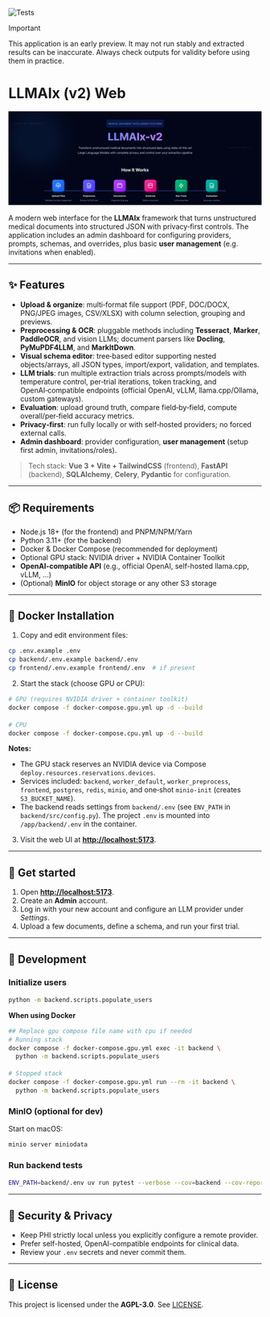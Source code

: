 ![Tests](https://github.com/KatherLab/llmaixweb/actions/workflows/tests.yml/badge.svg?branch=main)

> [!IMPORTANT]  
> This application is an early preview. It may not run stably and extracted results can be inaccurate. Always check outputs for validity before using them in practice.

# LLMAIx (v2) Web

![cover.png](static/cover.png)

A modern web interface for the **LLMAIx** framework that turns unstructured medical documents into structured JSON with privacy‑first controls. The application includes an admin dashboard for configuring providers, prompts, schemas, and overrides, plus basic **user management** (e.g. invitations when enabled).

---

## ✨ Features

* **Upload & organize**: multi‑format file support (PDF, DOC/DOCX, PNG/JPEG images, CSV/XLSX) with column selection, grouping and previews.
* **Preprocessing & OCR**: pluggable methods including **Tesseract**, **Marker**, **PaddleOCR**, and vision LLMs; document parsers like **Docling**, **PyMuPDF4LLM**, and **MarkItDown**.
* **Visual schema editor**: tree‑based editor supporting nested objects/arrays, all JSON types, import/export, validation, and templates.
* **LLM trials**: run multiple extraction trials across prompts/models with temperature control, per‑trial iterations, token tracking, and OpenAI‑compatible endpoints (official OpenAI, vLLM, llama.cpp/Ollama, custom gateways).
* **Evaluation**: upload ground truth, compare field‑by‑field, compute overall/per‑field accuracy metrics.
* **Privacy‑first**: run fully locally or with self‑hosted providers; no forced external calls.
* **Admin dashboard**: provider configuration, **user management** (setup first admin, invitations/roles).

> Tech stack: **Vue 3 + Vite + TailwindCSS** (frontend), **FastAPI** (backend), **SQLAlchemy**, **Celery**, **Pydantic** for configuration.

---

## 📦 Requirements

* Node.js 18+ (for the frontend) and PNPM/NPM/Yarn
* Python 3.11+ (for the backend)
* Docker & Docker Compose (recommended for deployment)
* Optional GPU stack: NVIDIA driver + NVIDIA Container Toolkit
* **OpenAI-compatible API** (e.g., official OpenAI, self-hosted llama.cpp, vLLM, …)
* (Optional) **MinIO** for object storage or any other S3 storage

---

## 🐳 Docker Installation

1. Copy and edit environment files:

```bash
cp .env.example .env
cp backend/.env.example backend/.env
cp frontend/.env.example frontend/.env  # if present
```

2. Start the stack (choose GPU or CPU):

```bash
# GPU (requires NVIDIA driver + container toolkit)
docker compose -f docker-compose.gpu.yml up -d --build

# CPU
docker compose -f docker-compose.cpu.yml up -d --build
```

**Notes:**

* The GPU stack reserves an NVIDIA device via Compose `deploy.resources.reservations.devices`.
* Services included: `backend`, `worker_default`, `worker_preprocess`, `frontend`, `postgres`, `redis`, `minio`, and one‑shot `minio-init` (creates `S3_BUCKET_NAME`).
* The backend reads settings from `backend/.env` (see `ENV_PATH` in `backend/src/config.py`). The project `.env` is mounted into `/app/backend/.env` in the container.

3. Visit the web UI at **[http://localhost:5173](http://localhost:5173)**.

---

## 🚀 Get started

1. Open **[http://localhost:5173](http://localhost:5173)**.
2. Create an **Admin** account.
3. Log in with your new account and configure an LLM provider under *Settings*.
4. Upload a few documents, define a schema, and run your first trial.

---

## 🔧 Development

### Initialize users

```bash
python -m backend.scripts.populate_users
```

**When using Docker**

```bash
## Replace gpu compose file name with cpu if needed
# Running stack
docker compose -f docker-compose.gpu.yml exec -it backend \
  python -m backend.scripts.populate_users

# Stopped stack
docker compose -f docker-compose.gpu.yml run --rm -it backend \
  python -m backend.scripts.populate_users
```

### MinIO (optional for dev)

Start on macOS:

```bash
minio server miniodata
```

### Run backend tests

```bash
ENV_PATH=backend/.env uv run pytest --verbose --cov=backend --cov-report=html
```

---

## 🔐 Security & Privacy

* Keep PHI strictly local unless you explicitly configure a remote provider.
* Prefer self-hosted, OpenAI-compatible endpoints for clinical data.
* Review your `.env` secrets and never commit them.

---

## 📜 License

This project is licensed under the **AGPL-3.0**. See [LICENSE](LICENSE).
